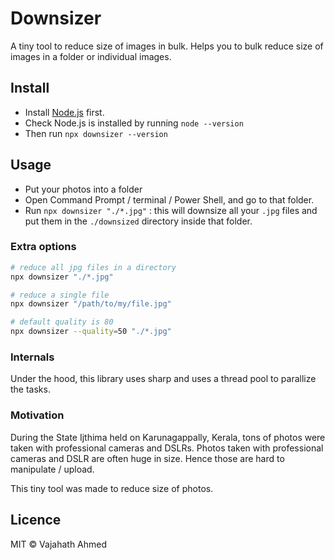 # Downsizer

A tiny tool to reduce size of images in bulk. Helps you to bulk reduce size of images in a folder or individual images.

## Install

- Install [Node.js](https://nodejs.org/en/) first.
- Check Node.js is installed by running `node --version`
- Then run `npx downsizer --version`

## Usage

- Put your photos into a folder
- Open Command Prompt / terminal / Power Shell, and go to that folder.
- Run `npx downsizer "./*.jpg"` : this will downsize all your `.jpg` files and put them in the `./downsized` directory inside that folder.

### Extra options

```bash
# reduce all jpg files in a directory
npx downsizer "./*.jpg"

# reduce a single file
npx downsizer "/path/to/my/file.jpg"

# default quality is 80
npx downsizer --quality=50 "./*.jpg"

```

### Internals

Under the hood, this library uses sharp and uses a thread pool to parallize the tasks.

### Motivation

During the State Ijthima held on Karunagappally, Kerala, tons of photos were taken with professional cameras and DSLRs. Photos taken with professional cameras and DSLR are often huge in size. Hence those are hard to manipulate / upload.

This tiny tool was made to reduce size of photos.

## Licence

MIT &copy; Vajahath Ahmed
